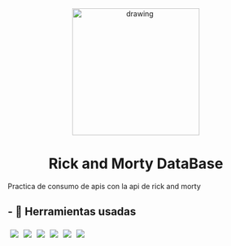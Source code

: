 <div align="center">

<img src="https://image.flaticon.com/icons/png/512/1374/1374413.png" alt="drawing" width="250"/>

# Rick and Morty DataBase

</div>

Practica de consumo de apis con la api de rick and morty

## - 🧠 Herramientas usadas

<img src="http://img.shields.io/badge/-javascript-black?style=for-the-badge&logo=javascript" style="margin:5px" /><img src="https://img.shields.io/badge/-webpack-black?style=for-the-badge&logo=webpack" style="margin:5px" /><img src="https://img.shields.io/badge/-css-black?style=for-the-badge&logo=css3" style="margin:5px" /><img src="https://img.shields.io/badge/-html-black?style=for-the-badge&logo=html5" style="margin:5px" /><img src="https://img.shields.io/badge/-git-black?style=for-the-badge&logo=git" style="margin:5px" /><img src="https://img.shields.io/badge/-terminal-black?style=for-the-badge&logo=console" style="margin:5px" />

